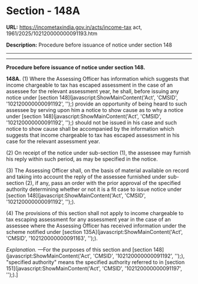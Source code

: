 # Section - 148A

**URL:** https://incometaxindia.gov.in/acts/income-tax act, 1961/2025/102120000000091193.htm

**Description:** Procedure before issuance of notice under section 148

---

****

**Procedure before issuance of notice under section 148.**

**148A.** (1) Where the Assessing Officer has information which suggests that income chargeable to tax has escaped assessment in the case of an assessee for the relevant assessment year, he shall, before issuing any notice under [section 148](javascript:ShowMainContent\('Act', 'CMSID', '102120000000091192', ''\);) provide an opportunity of being heard to such assessee by serving upon him a notice to show cause as to why a notice under [section 148](javascript:ShowMainContent\('Act', 'CMSID', '102120000000091192', ''\);) should not be issued in his case and such notice to show cause shall be accompanied by the information which suggests that income chargeable to tax has escaped assessment in his case for the relevant assessment year.

(2) On receipt of the notice under sub-section (1), the assessee may furnish his reply within such period, as may be specified in the notice.

(3) The Assessing Officer shall, on the basis of material available on record and taking into account the reply of the assessee furnished under sub-section (2), if any, pass an order with the prior approval of the specified authority determining whether or not it is a fit case to issue notice under [section 148](javascript:ShowMainContent\('Act', 'CMSID', '102120000000091192', ''\);).

(4) The provisions of this section shall not apply to income chargeable to tax escaping assessment for any assessment year in the case of an assessee where the Assessing Officer has received information under the scheme notified under [section 135A](javascript:ShowMainContent\('Act', 'CMSID', '102120000000091163', ''\);).

_Explanation._ —For the purposes of this section and [section 148](javascript:ShowMainContent\('Act', 'CMSID', '102120000000091192', ''\);), "specified authority" means the specified authority referred to in [section 151](javascript:ShowMainContent\('Act', 'CMSID', '102120000000091197', ''\);).]